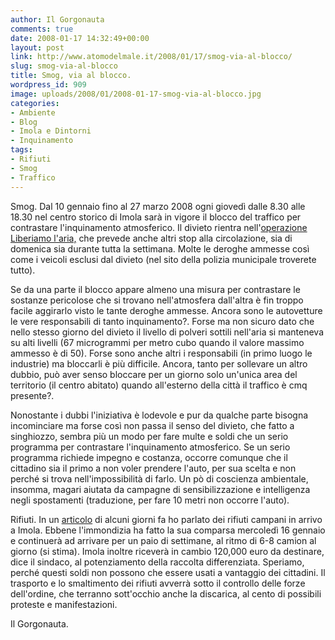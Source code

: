 ```yaml
---
author: Il Gorgonauta
comments: true
date: 2008-01-17 14:32:49+00:00
layout: post
link: http://www.atomodelmale.it/2008/01/17/smog-via-al-blocco/
slug: smog-via-al-blocco
title: Smog, via al blocco.
wordpress_id: 909
image: uploads/2008/01/2008-01-17-smog-via-al-blocco.jpg
categories:
- Ambiente
- Blog
- Imola e Dintorni
- Inquinamento
tags:
- Rifiuti
- Smog
- Traffico
---
```


Smog. Dal 10 gennaio fino al 27 marzo 2008 ogni giovedì dalle 8.30 alle 18.30 nel centro storico di Imola sarà in vigore il blocco del traffico per contrastare l'inquinamento atmosferico. Il divieto rientra nell'[operazione Liberiamo l'aria,](http://pm.comune.imola.bo.it/VorreiSapere/Parliamo/liberaria/home.htm) che prevede anche altri stop alla circolazione, sia di domenica sia durante tutta la settimana. Molte le deroghe ammesse così come i veicoli esclusi dal divieto (nel sito della polizia municipale troverete tutto).

Se da una parte il blocco appare almeno una misura per contrastare le sostanze pericolose che si trovano nell'atmosfera dall'altra è fin troppo facile aggirarlo visto le tante deroghe ammesse. Ancora sono le autovetture le vere responsabili di tanto inquinamento?. Forse ma non sicuro dato che nello stesso giorno del divieto il livello di polveri sottili nell'aria si manteneva su alti livelli (67 microgrammi per metro cubo quando il valore massimo ammesso è di 50). Forse sono anche altri i responsabili (in primo luogo le industrie) ma bloccarli è più difficile. Ancora, tanto per sollevare un altro dubbio, può aver senso bloccare per un giorno solo un'unica area del territorio (il centro abitato) quando all'esterno della città il traffico è cmq presente?.

Nonostante i dubbi l'iniziativa è lodevole e pur da qualche parte bisogna incominciare ma forse così non passa il senso del divieto, che fatto a singhiozzo, sembra più un modo per fare multe e soldi che un  serio programma per contrastare l'inquinamento atmosferico. Se un serio programma richiede impegno e costanza, occorre comunque che il cittadino sia il primo a non voler prendere l'auto, per sua scelta e non perché si trova nell'impossibilità di farlo. Un pò di coscienza ambientale, insomma, magari aiutata da campagne di sensibilizzazione e intelligenza negli spostamenti (traduzione, per fare 10 metri non occorre l'auto).

Rifiuti. In un [articolo](/2008/01/13/i-rifiuti-campani-arrivamo-a-imola/) di alcuni giorni fa ho parlato dei rifiuti campani in arrivo a Imola. Ebbene l'immondizia ha fatto la sua comparsa mercoledì 16 gennaio e continuerà ad arrivare per un paio di settimane, al ritmo di 6-8 camion al giorno (si stima). Imola inoltre riceverà in cambio 120,000 euro da destinare, dice il sindaco, al potenziamento della raccolta differenziata. Speriamo, perché questi soldi non possono che essere usati a vantaggio dei cittadini. Il trasporto e lo smaltimento dei rifiuti avverrà sotto il controllo delle forze dell'ordine, che terranno sott'occhio anche la discarica, al cento di possibili proteste e manifestazioni.

Il Gorgonauta.
